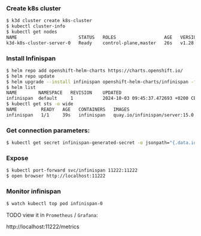 
### Create k8s cluster


```bash
$ k3d cluster create k8s-cluster
$ kubectl cluster-info
$ kubectl get nodes
NAME                       STATUS   ROLES                  AGE   VERSION
k3d-k8s-cluster-server-0   Ready    control-plane,master   26s   v1.28.8+k3s1
```

### Install Infinispan

```bash
$ helm repo add openshift-helm-charts https://charts.openshift.io/
$ helm repo update
$ helm upgrade --install infinispan openshift-helm-charts/infinispan -f infinispan-values.yml
$ helm list
NAME      	NAMESPACE	REVISION	UPDATED                              	STATUS  	CHART           	APP VERSION
infinispan	default  	1       	2024-10-03 09:45:37.472693 +0200 CEST	deployed	infinispan-0.4.1	15.0 
$ kubectl get sts -o wide
NAME         READY   AGE   CONTAINERS   IMAGES
infinispan   1/1     39s   infinispan   quay.io/infinispan/server:15.0
```


### Get connection parameters:

```bash
$ kubectl get secret infinispan-generated-secret -o jsonpath="{.data.identities-batch}" | base64 -d
```

### Expose

```bash
$ kubectl port-forward svc/infinispan 11222:11222
$ open browser http://localhost:11222
```


### Monitor infinispan

```bash
$ watch kubectl top pod infinispan-0
```

TODO view it in `Prometheus` / `Grafana`:

http://localhost:11222/metrics
